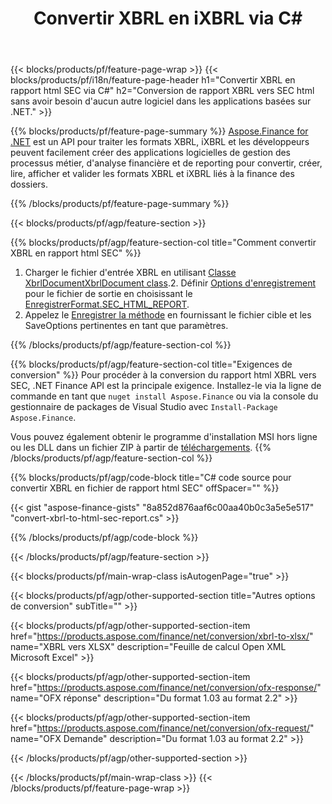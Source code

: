﻿---
title: Convertir XBRL en iXBRL via C#
description: Exemple de code pour la conversion XBRL du rapport html SEC C#. Utilisez l'exemple de code API pour les fichiers batch XBRL vers la conversion de rapport html SEC dans les applications basées sur .NET. 
url: /fr/net/conversion/xbrl-to-sec-html-report/
family: finance
platformtag: net
feature: convert
informat: XBRL
outformat: HTML
otherformats: XLSX
---
{{< blocks/products/pf/feature-page-wrap >}}
{{< blocks/products/pf/i18n/feature-page-header h1="Convertir XBRL en rapport html SEC via C#" h2="Conversion de rapport XBRL vers SEC html sans avoir besoin d\'aucun autre logiciel dans les applications basées sur .NET." >}}

{{% blocks/products/pf/feature-page-summary %}}
[Aspose.Finance for .NET](https://products.aspose.com/finance/net/) est un API pour traiter les formats XBRL, iXBRL et les développeurs peuvent facilement créer des applications logicielles de gestion des processus métier, d'analyse financière et de reporting pour convertir, créer, lire, afficher et valider les formats XBRL et iXBRL liés à la finance des dossiers. 

{{% /blocks/products/pf/feature-page-summary %}}

{{< blocks/products/pf/agp/feature-section >}}

{{% blocks/products/pf/agp/feature-section-col title="Comment convertir XBRL en rapport html SEC" %}}
1. Charger le fichier d'entrée XBRL en utilisant [Classe XbrlDocumentXbrlDocument class](https://apireference.aspose.com/finance/net/aspose.finance.xbrl/xbrldocument).2. Définir [Options d'enregistrement](https://apireference.aspose.com/finance/net/aspose.finance.xbrl/saveoptions) pour le fichier de sortie en choisissant le [EnregistrerFormat.SEC_HTML_REPORT](https://apireference.aspose.com/finance/net/aspose.finance.xbrl/saveformat).
3. Appelez le [Enregistrer la méthode](https://apireference.aspose.com/finance/net/aspose.finance.xbrl.xbrldocument/save/methods/2) en fournissant le fichier cible et les SaveOptions pertinentes en tant que paramètres.

{{% /blocks/products/pf/agp/feature-section-col %}}

{{% blocks/products/pf/agp/feature-section-col title="Exigences de conversion" %}}
Pour procéder à la conversion du rapport html XBRL vers SEC, .NET Finance API est la principale exigence. Installez-le via la ligne de commande en tant que ```nuget install Aspose.Finance``` ou via la console du gestionnaire de packages de Visual Studio avec ```Install-Package Aspose.Finance```.

Vous pouvez également obtenir le programme d'installation MSI hors ligne ou les DLL dans un fichier ZIP à partir de [téléchargements](https://downloads.aspose.com/finance/net).
{{% /blocks/products/pf/agp/feature-section-col %}}

{{% blocks/products/pf/agp/code-block title="C# code source pour convertir XBRL en fichier de rapport html SEC" offSpacer="" %}}

{{< gist "aspose-finance-gists" "8a852d876aaf6c00aa40b0c3a5e5e517" "convert-xbrl-to-html-sec-report.cs" >}}

{{% /blocks/products/pf/agp/code-block %}}

{{< /blocks/products/pf/agp/feature-section >}}

{{< blocks/products/pf/main-wrap-class isAutogenPage="true" >}}

{{< blocks/products/pf/agp/other-supported-section title="Autres options de conversion" subTitle="" >}}

{{< blocks/products/pf/agp/other-supported-section-item href="https://products.aspose.com/finance/net/conversion/xbrl-to-xlsx/" name="XBRL vers XLSX" description="Feuille de calcul Open XML Microsoft Excel" >}}

{{< blocks/products/pf/agp/other-supported-section-item href="https://products.aspose.com/finance/net/conversion/ofx-response/" name="OFX réponse" description="Du format 1.03 au format 2.2" >}}

{{< blocks/products/pf/agp/other-supported-section-item href="https://products.aspose.com/finance/net/conversion/ofx-request/" name="OFX Demande" description="Du format 1.03 au format 2.2" >}}

{{< /blocks/products/pf/agp/other-supported-section >}}

{{< /blocks/products/pf/main-wrap-class >}}
{{< /blocks/products/pf/feature-page-wrap >}}